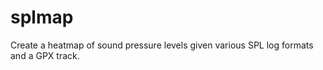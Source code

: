 splmap
======

Create a heatmap of sound pressure levels given various SPL log formats and a GPX track.